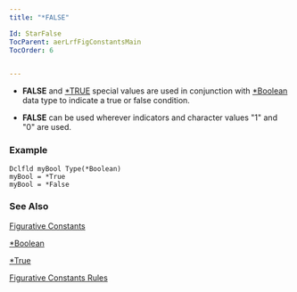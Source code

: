```yaml
---
title: "*FALSE"

Id: StarFalse
TocParent: aerLrfFigConstantsMain
TocOrder: 6


---
```


* **FALSE** and [*TRUE](StarTRUE.html) special values are used in conjunction with [*Boolean](Boolean_Data_Type.html) data type to indicate a true or false condition. 

* **FALSE** can be used wherever indicators and character values "1" and "0" are used. 

### Example

```
Dclfld myBool Type(*Boolean)
myBool = *True
myBool = *False
```

### See Also
[Figurative Constants](aerLrfFigConstantsMain.html)

[*Boolean](Boolean_Data_Type.html)

[*True](StarTRUE.html)

[Figurative Constants Rules](Fig_Constants_Rules.html) 
